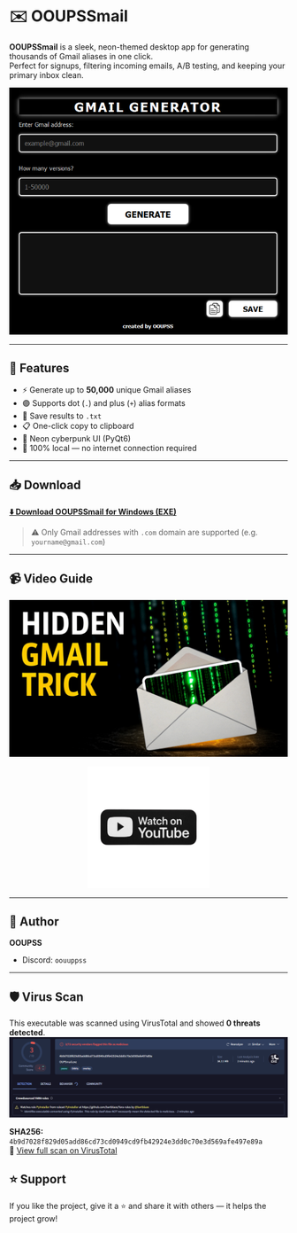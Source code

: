 # ✉️ OOUPSSmail

**OOUPSSmail** is a sleek, neon-themed desktop app for generating thousands of Gmail aliases in one click.  
Perfect for signups, filtering incoming emails, A/B testing, and keeping your primary inbox clean.

![UI Screenshot](https://github.com/OOUPSS/OOUPSSmail/blob/main/screenshot.png?raw=true)

---

## 🚀 Features

- ⚡ Generate up to **50,000** unique Gmail aliases
- 🟣 Supports dot (`.`) and plus (`+`) alias formats
- 💾 Save results to `.txt`
- 📋 One-click copy to clipboard
- 🖤 Neon cyberpunk UI (PyQt6)
- 🔐 100% local — no internet connection required

---

## 📥 Download

**[⬇️ Download OOUPSSmail for Windows (EXE)](https://github.com/OOUPSS/OOUPSSmail/releases/latest/download/OUPSmail.exe)**

> ⚠️ Only Gmail addresses with `.com` domain are supported (e.g. `yourname@gmail.com`)

---

## 📹 Video Guide

<p align="center">
  <a href="https://youtu.be/t4nBpjHrVzs?si=rfVNEpDQ-PL9UnNT">
    <img src="https://github.com/OOUPSS/OOUPSSmail/blob/main/ytic.png?raw=true" alt="YouTube Preview" width="640" />
  </a>
</p>

<p align="center">
  <a href="https://youtu.be/t4nBpjHrVzs?si=rfVNEpDQ-PL9UnNT">
    <img src="https://github.com/OOUPSS/OOUPSSmail/blob/main/WtchYt.png?raw=true" alt="Watch on YouTube Button" width="220" />
  </a>
</p>

---

## 👤 Author

**OOUPSS**

- Discord: `oouuppss`

---

## 🛡️ Virus Scan

This executable was scanned using VirusTotal and showed **0 threats detected**.  
![VirusTotal Scan](https://github.com/OOUPSS/OOUPSSmail/blob/main/VirTot.png?raw=true)

**SHA256:** `4b9d7028f829d05add86cd73cd0949cd9fb42924e3dd0c70e3d569afe497e89a`  
🔗 [View full scan on VirusTotal](https://www.virustotal.com/gui/file/4b9d7028f829d05add86cd73cd0949cd9fb42924e3dd0c70e3d569afe497e89a/detection)

## ⭐ Support

If you like the project, give it a ⭐ and share it with others — it helps the project grow!
